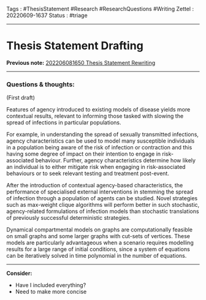 Tags : #ThesisStatement #Research #ResearchQuestions #Writing
Zettel :  20220609-1637
Status : #triage 

-----

# Thesis Statement Drafting

**Previous note:** [202206081650 Thesis Statement Rewriting](202206081650%20Thesis%20Statement%20Rewriting.md)

-----

### Questions & thoughts:

(First draft)

Features of agency introduced to existing models of disease yields more contextual results, relevant to informing those tasked with slowing the spread of infections in particular populations.

For example, in understanding the spread of sexually transmitted infections, agency characteristics can be used to model many susceptible individuals in a population being aware of the risk of infection or contraction and this having some degree of impact on their intention to engage in risk-associated behaviour. Further, agency characteristics determine how likely an individual is to either mitigate risk when engaging in risk-associated behaviours or to seek relevant testing and treatment post-event. 

After the introduction of contextual agency-based characteristics, the performance of specialised external interventions in stemming the spread of infection through a population of agents can be studied. Novel strategies such as max-weight clique algorithms will perform better in such stochastic, agency-related formulations of infection models than stochastic translations of previously successful deterministic strategies.

Dynamical compartmental models on graphs are computationally feasible on small graphs and some larger graphs with cut-sets of vertices. These models are particularly advantageous when a scenario requires modelling results for a large range of initial conditions, since a system of equations can be iteratively solved in time polynomial in the number of equations.



-----
 
**Consider:**
- Have I included everything?
- Need to make more concise

